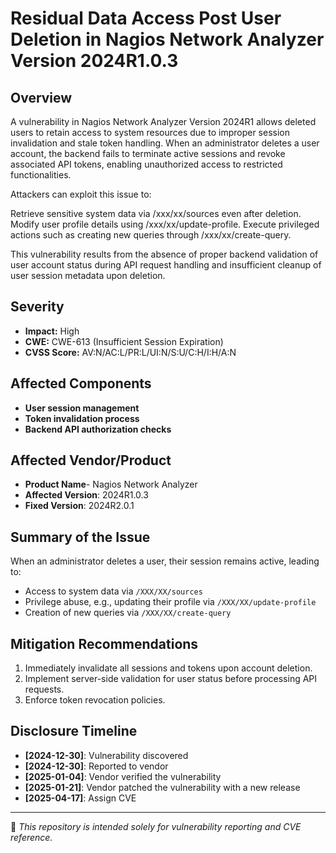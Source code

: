 # Residual Data Access Post User Deletion in Nagios Network Analyzer Version 2024R1.0.3

## Overview  
A vulnerability in Nagios Network Analyzer Version 2024R1 allows deleted users to retain access to system resources due to improper session invalidation and stale token handling. When an administrator deletes a user account, the backend fails to terminate active sessions and revoke associated API tokens, enabling unauthorized access to restricted functionalities.

Attackers can exploit this issue to:

Retrieve sensitive system data via /xxx/xx/sources even after deletion.
Modify user profile details using /xxx/xx/update-profile.
Execute privileged actions such as creating new queries through /xxx/xx/create-query.

This vulnerability results from the absence of proper backend validation of user account status during API request handling and insufficient cleanup of user session metadata upon deletion.

## Severity  
- **Impact:** High  
- **CWE:** CWE-613 (Insufficient Session Expiration)  
- **CVSS Score:** AV:N/AC:L/PR:L/UI:N/S:U/C:H/I:H/A:N  

## Affected Components  
- **User session management**  
- **Token invalidation process**  
- **Backend API authorization checks**

## Affected Vendor/Product
- **Product Name**- Nagios Network Analyzer
- **Affected Version**: 2024R1.0.3
- **Fixed Version**: 2024R2.0.1

## Summary of the Issue  
When an administrator deletes a user, their session remains active, leading to:  
- Access to system data via `/XXX/XX/sources`  
- Privilege abuse, e.g., updating their profile via `/XXX/XX/update-profile`  
- Creation of new queries via `/XXX/XX/create-query`  

## Mitigation Recommendations  
1. Immediately invalidate all sessions and tokens upon account deletion.  
2. Implement server-side validation for user status before processing API requests.  
3. Enforce token revocation policies.  

## Disclosure Timeline  
- **[2024-12-30]**: Vulnerability discovered  
- **[2024-12-30]**: Reported to vendor  
- **[2025-01-04]**: Vendor verified the vulnerability
- **[2025-01-21]**: Vendor patched the vulnerability with a new release
- **[2025-04-17]**: Assign CVE 

---
📌 *This repository is intended solely for vulnerability reporting and CVE reference.*
